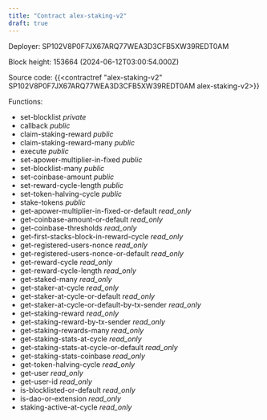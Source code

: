 ```yaml
---
title: "Contract alex-staking-v2"
draft: true
---
```

Deployer: SP102V8P0F7JX67ARQ77WEA3D3CFB5XW39REDT0AM


 



Block height: 153664 (2024-06-12T03:00:54.000Z)

Source code: {{<contractref "alex-staking-v2" SP102V8P0F7JX67ARQ77WEA3D3CFB5XW39REDT0AM alex-staking-v2>}}

Functions:

* set-blocklist _private_
* callback _public_
* claim-staking-reward _public_
* claim-staking-reward-many _public_
* execute _public_
* set-apower-multiplier-in-fixed _public_
* set-blocklist-many _public_
* set-coinbase-amount _public_
* set-reward-cycle-length _public_
* set-token-halving-cycle _public_
* stake-tokens _public_
* get-apower-multiplier-in-fixed-or-default _read_only_
* get-coinbase-amount-or-default _read_only_
* get-coinbase-thresholds _read_only_
* get-first-stacks-block-in-reward-cycle _read_only_
* get-registered-users-nonce _read_only_
* get-registered-users-nonce-or-default _read_only_
* get-reward-cycle _read_only_
* get-reward-cycle-length _read_only_
* get-staked-many _read_only_
* get-staker-at-cycle _read_only_
* get-staker-at-cycle-or-default _read_only_
* get-staker-at-cycle-or-default-by-tx-sender _read_only_
* get-staking-reward _read_only_
* get-staking-reward-by-tx-sender _read_only_
* get-staking-rewards-many _read_only_
* get-staking-stats-at-cycle _read_only_
* get-staking-stats-at-cycle-or-default _read_only_
* get-staking-stats-coinbase _read_only_
* get-token-halving-cycle _read_only_
* get-user _read_only_
* get-user-id _read_only_
* is-blocklisted-or-default _read_only_
* is-dao-or-extension _read_only_
* staking-active-at-cycle _read_only_
